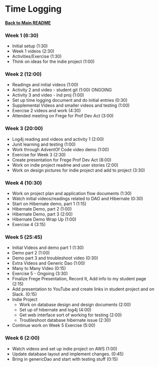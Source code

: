 # Time Logging
#### [Back to Main README](README.md)

### Week 1 (6:30)
- Initial setup (1:30)
- Week 1 videos (2:30)
- Activities/Exercise (1:30)
- Think on ideas for the indie project (1:00)

### Week 2 (12:00)
- Readings and initial videos (1:00)
- Activity 2 and video - student git (1:00) ONGOING
- Activity 3 and video - ind proj (1:00)
- Set up time logging document and do initial entries (0:30)
- Supplemental Videos and smaller videos and testing (1:00)
- Exercise 2 videos and work (4:30)
- Attended meeting on Frege for Prof Dev Act (3:00)

### Week 3 (20:00)
- Log4j reading and videos and activity 1 (2:00)
- Junit learning and testing (1:00)
- Work through AdventOf Code video demo (1:00)
- Exercise for Week 3 (2:30)
- Create presentation for Frege Prof Dev Act (8:00)
- Work on indie project readme and user stories (2:00)
- Work on design pictures for indie project and add to project (3:30)

### Week 4 (10:30)
- Work on project plan and application flow documents (1:30)
- Watch initial videos/readings related to DAO and Hibernate (0:30)
- Start on Hibernate demo, part 1 (1:15)
- Hibernate Demo, part 2 (1:00)
- Hibernate Demo, part 3 (2:00)
- Hibernate Demo Wrap Up (1:00)
- Exercise 4 (3:15)

### Week 5 (25:45)
- Initial Videos and demo part 1 (1:30)
- Demo part 2 (1:00)
- Demo part 3 and troubleshoot video (0:30)
- Extra Videos and Generic Dao (1:00)
- Many to Many Video (0:15)
- Exercise 5 - Ongoing (3:30)
- Finalize Frege Presentation, Record It, Add info to my student page (2:15)
- Add presentation to YouTube and create links in student project and on Slack. (0:15)
- Indie Project
  - Work on database design and design documents (2:00)
  - Set up of hibernate and log4j (4:00)
  - Get web interface sort of working for testing (2:00)
  - Troubleshoot database hibernate issue (2:30)
- Continue work on Week 5 Exercise (5:00)

### Week 6 (2:00)
- Watch videos and set up indie project on AWS (1:00)
- Update database layout and implement changes. (0:45)
- Bring in genericDao and start with testing stuff (0:15)


